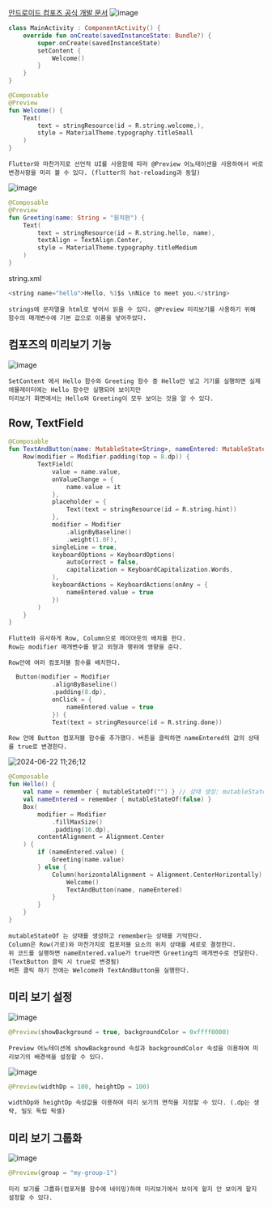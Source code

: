 [안드로이드 컴포즈 공식 개발 문서](https://developer.android.com/codelabs/jetpack-compose-basics?hl=ko)
![image](https://github.com/chihyeonwon/Kotlin_Compose/assets/58906858/e4dfd5c1-56f4-4dd9-b8a1-cb6f85f9b1a0)
```kotlin
class MainActivity : ComponentActivity() {
    override fun onCreate(savedInstanceState: Bundle?) {
        super.onCreate(savedInstanceState)
        setContent {
            Welcome()
        }
    }
}

@Composable
@Preview
fun Welcome() {
    Text(
        text = stringResource(id = R.string.welcome,),
        style = MaterialTheme.typography.titleSmall
    )
}
```
```
Flutter와 마찬가지로 선언적 UI를 사용함에 따라 @Preview 어노테이션을 사용하여서 바로 변경사항을 미리 볼 수 있다. (flutter의 hot-reloading과 동일)

```
![image](https://github.com/chihyeonwon/Kotlin_Compose/assets/58906858/f74ad741-fa77-4faa-8e3c-dafbd22b7957)
```kotlin
@Composable
@Preview
fun Greeting(name: String = "원치현") {
    Text(
        text = stringResource(id = R.string.hello, name),
        textAlign = TextAlign.Center,
        style = MaterialTheme.typography.titleMedium
    )
}
```
string.xml
```kotlin
<string name="hello">Hello, %1$s \nNice to meet you.</string>
```
```
strings에 문자열을 html로 넣어서 읽을 수 있다. @Preview 미리보기를 사용하기 위해 함수의 매개변수에 기본 값으로 이름을 넣어주었다.
```
## 컴포즈의 미리보기 기능
![image](https://github.com/chihyeonwon/Kotlin_Compose/assets/58906858/df72c0dc-3901-49ac-9565-9cc681dc5081)
```
SetContent 에서 Hello 함수와 Greeting 함수 중 Hello만 넣고 기기를 실행하면 실제 에뮬레이터에는 Hello 함수만 실행되어 보이지만
미리보기 화면에서는 Hello와 Greeting이 모두 보이는 것을 알 수 있다.
```
## Row, TextField
```kotlin
@Composable
fun TextAndButton(name: MutableState<String>, nameEntered: MutableState<Boolean>) {
    Row(modifier = Modifier.padding(top = 8.dp)) {
        TextField(
            value = name.value,
            onValueChange = {
                name.value = it
            },
            placeholder = {
                Text(text = stringResource(id = R.string.hint))
            },
            modifier = Modifier
                .alignByBaseline()
                .weight(1.0F),
            singleLine = true,
            keyboardOptions = KeyboardOptions(
                autoCorrect = false,
                capitalization = KeyboardCapitalization.Words,
            ),
            keyboardActions = KeyboardActions(onAny = {
                nameEntered.value = true
            })
        )
    }
}
```
```
Flutte와 유사하게 Row, Column으로 레이아웃의 배치를 한다.
Row는 modifier 매개변수를 받고 외형과 행위에 영향을 준다.

Row안에 여러 컴포저블 함수를 배치한다.
```
```kotlin
  Button(modifier = Modifier
            .alignByBaseline()
            .padding(8.dp),
            onClick = {
                nameEntered.value = true
            }) {
            Text(text = stringResource(id = R.string.done))
```
```
Row 안에 Button 컴포저블 함수를 추가했다. 버튼을 클릭하면 nameEntered의 값의 상태를 true로 변경한다.
```
![2024-06-22 11;26;12](https://github.com/chihyeonwon/Kotlin_Compose/assets/58906858/9b7e96f6-d5f0-458e-b959-b2045689fe03)
```kotlin
@Composable
fun Hello() {
    val name = remember { mutableStateOf("") } // 상태 생성: mutableStateOf 상태 기억: remember
    val nameEntered = remember { mutableStateOf(false) }
    Box(
        modifier = Modifier
            .fillMaxSize()
            .padding(16.dp),
        contentAlignment = Alignment.Center
    ) {
        if (nameEntered.value) {
            Greeting(name.value)
        } else {
            Column(horizontalAlignment = Alignment.CenterHorizontally) {
                Welcome()
                TextAndButton(name, nameEntered)
            }
        }
    }
}
```
```
mutableStateOf 는 상태를 생성하고 remember는 상태를 기억한다.
Column은 Row(가로)와 마찬가지로 컴포저블 요소의 위치 상태를 세로로 결정한다.
위 코드를 실행하면 nameEntered.value가 true라면 Greeting의 매개변수로 전달한다. (TextButton 클릭 시 true로 변경됨)
버튼 클릭 하기 전에는 Welcome와 TextAndButton을 실행한다.
```
## 미리 보기 설정
![image](https://github.com/chihyeonwon/Kotlin_Compose/assets/58906858/17f1fbb6-1090-4bc0-a39e-1bb81550a77b)
```kotlin
@Preview(showBackground = true, backgroundColor = 0xffff0000)
```
```
Preview 어노테이션에 showBackground 속성과 backgroundColor 속성을 이용하여 미리보기의 배경색을 설정할 수 있다.
```
![image](https://github.com/chihyeonwon/Kotlin_Compose/assets/58906858/55ad1dec-9a93-49f9-ad76-cce5ec4d970d)
```kotlin
@Preview(widthDp = 100, heightDp = 100)
```
```
widthDp와 heightDp 속성값을 이용하여 미리 보기의 면적을 지정할 수 있다. (.dp는 생략, 밀도 독립 픽셀)
```

## 미리 보기 그룹화
![image](https://github.com/chihyeonwon/Kotlin_Compose/assets/58906858/05966aa4-8971-4f2a-bc1c-4f584a60bbea)
```kotlin
@Preview(group = "my-group-1")
```
```
미리 보기를 그룹화(컴포저블 함수에 네이밍)하여 미리보기에서 보이게 할지 안 보이게 할지 설정할 수 있다.
```











